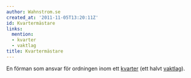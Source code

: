 ```yaml
---
author: Wahnstrom.se
created_at: '2011-11-05T13:20:11Z'
id: Kvartermästare
links:
  mention:
  - kvarter
  - vaktlag
title: Kvartermästare
---
```


En förman som ansvar för ordningen inom ett [kvarter] (ett halvt [vaktlag]).

  [kvarter]: kvarter
  [vaktlag]: vaktlag